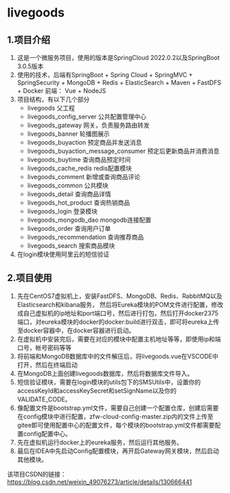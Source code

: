 # livegoods
## 1.项目介绍
1. 这是一个微服务项目，使用的版本是SpringCloud 2022.0.2以及SpringBoot 3.0.5版本
2. 使用的技术，后端有SpringBoot + Spring Cloud + SpringMVC + SpringSecurity + MongoDB + Redis + ElasticSearch + Maven + FastDFS + Docker 前端： Vue + NodeJS
3. 项目结构，有以下几个部分
   - livegoods 父工程
   - livegoods_config_server 公共配置管理中心
   - livegoods_gateway 网关，负责服务路由转发
   - livegoods_banner 轮播图展示
   - livegoods_buyaction 预定商品并发送消息
   - livegoods_buyaction_message_consumer 预定后更新商品并消费消息
   - livegoods_buytime 查询商品预定时间
   - livegoods_cache_redis redis配置模块
   - livegoods_comment 新增或查询商品评论
   - livegoods_common 公共模块
   - livegoods_detail 查询商品详情
   - livegoods_hot_product 查询热销商品
   - livegoods_login 登录模块
   - livegoods_mongodb_dao mongodb连接配置
   - livegoods_order 查询用户订单
   - livegoods_recommendation 查询推荐商品
   - livegoods_search 搜索商品模块
4. 在login模块使用阿里云的短信验证
## 2.项目使用

1. 先在CentOS7虚拟机上，安装FastDFS、MongoDB、Redis、RabbitMQ以及Elasticsearch和kibana服务，
然后将Eureka模块的POM文件进行配置，修改成自己虚拟机的ip地址和port端口号，然后进行打包，然后打开docker2375端口，对eureka模块的docker的docker:build进行双击，即可将eureka上传至docker容器中，在docker容器进行启动。
2. 在虚拟机中安装完后，需要在对应的模块中配置主机地址等等，即使用ip和端口号，帐号密码等等
3. 将前端和MongoDB数据库中的文件解压后，将livegoods.vue在VSCODE中打开，然后在终端启动
4. 在MongoDB上面创建livegoods数据库，然后将数据库文件导入。
5. 短信验证模块，需要在login模块的utils包下的SMSUtils中，设置你的accessKeyId和accessKeySecret和setSignName以及你的VALIDATE_CODE。
6. 像配置文件是bootstrap.yml文件，需要自己创建一个配置仓库，创建后需要在config模块中进行配置，zfw-cloud-config-master.zip内的文件上传至gitee即可使用配置中心的配置文件，每个模块的bootstrap.yml文件都需要配置config配置中心。
7. 先在虚拟机运行docker上的eureka服务，然后运行其他服务。
8. 最后在IDEA中先启动Config配置模块，再开启Gateway网关模块，然后启动其他模块。

该项目CSDN的链接：https://blog.csdn.net/weixin_49076273/article/details/130666441

